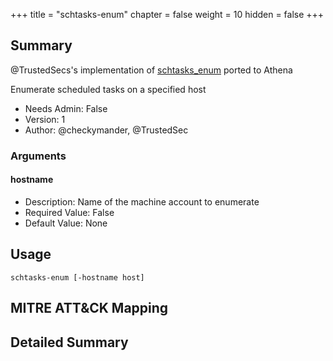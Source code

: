 +++
title = "schtasks-enum"
chapter = false
weight = 10
hidden = false
+++

## Summary
@TrustedSecs's implementation of [schtasks_enum](https://github.com/trustedsec/CS-Situational-Awareness-BOF) ported to Athena

Enumerate scheduled tasks on a specified host

- Needs Admin: False  
- Version: 1  
- Author: @checkymander, @TrustedSec  

### Arguments

#### hostname

- Description: Name of the machine account to enumerate
- Required Value: False  
- Default Value: None  

## Usage

```
schtasks-enum [-hostname host]
```

## MITRE ATT&CK Mapping

## Detailed Summary
